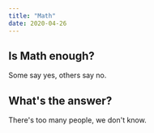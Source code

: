 ```yaml
---
title: "Math"
date: 2020-04-26
---
```


## Is Math enough?
Some say yes, others say no.
## What's the answer?
There's too many people, we don't know.
